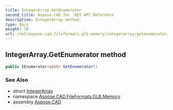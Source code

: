 ```yaml
---
title: IntegerArray.GetEnumerator
second_title: Aspose.CAD for .NET API Reference
description: IntegerArray method. 
type: docs
weight: 70
url: /net/aspose.cad.fileformats.glb.memory/integerarray/getenumerator/
---
```

## IntegerArray.GetEnumerator method

```csharp
public IEnumerator<uint> GetEnumerator()
```

### See Also

* struct [IntegerArray](../)
* namespace [Aspose.CAD.FileFormats.GLB.Memory](../../integerarray/)
* assembly [Aspose.CAD](../../../)


